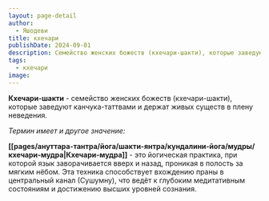 ```yaml
---
layout: page-detail
author:
  - Яшодеви
title: кхечари
publishDate: 2024-09-01
description: Семейство женских божеств (кхечари-шакти), которые заведуют канчука-таттвами и держат живых существ в плену неведения.
tags:
  - кхечари
image:
---
```

**Кхечари-шакти** - семейство женских божеств (кхечари-шакти), которые заведуют канчука-таттвами и держат живых существ в плену неведения.

*Термин имеет и другое значение:*

**[[pages/ануттара-тантра/йога/шакти-янтра/кундалини-йога/мудры/кхечари-мудра|Кхечари-мудра]]** - это йогическая практика, при которой язык заворачивается вверх и назад, проникая в полость за мягким нёбом. Эта техника способствует вхождению праны в центральный канал (Сушумну), что ведёт к глубоким медитативным состояниям и достижению высших уровней сознания.

